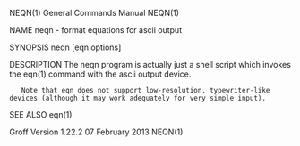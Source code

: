 NEQN(1)                                                                                    General Commands Manual                                                                                    NEQN(1)



NAME
       neqn - format equations for ascii output

SYNOPSIS
       neqn [eqn options]

DESCRIPTION
       The neqn program is actually just a shell script which invokes the eqn(1) command with the ascii output device.

       Note that eqn does not support low-resolution, typewriter-like devices (although it may work adequately for very simple input).

SEE ALSO
       eqn(1)



Groff Version 1.22.2                                                                           07 February 2013                                                                                       NEQN(1)
